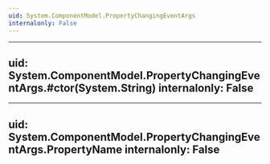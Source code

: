 ```yaml
---
uid: System.ComponentModel.PropertyChangingEventArgs
internalonly: False
---
```


---
uid: System.ComponentModel.PropertyChangingEventArgs.#ctor(System.String)
internalonly: False
---

---
uid: System.ComponentModel.PropertyChangingEventArgs.PropertyName
internalonly: False
---
